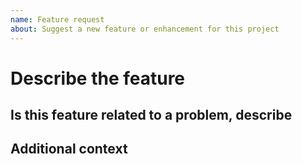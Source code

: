 ```yaml
---
name: Feature request
about: Suggest a new feature or enhancement for this project
---
```


# Describe the feature

<!-- A description of what the bug is. -->

## Is this feature related to a problem, describe

<!-- Please indicate the specific scenario where this feature would help -->

## Additional context

<!-- Add any other context or screenshots about the feature request here. -->
